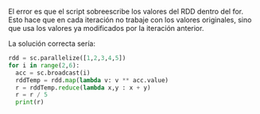 El error es que el script sobreescribe los valores del RDD dentro del for. Esto hace que en cada iteración no trabaje con los valores originales, sino que usa los valores ya modificados por la iteración anterior.

La solución correcta sería:
```python
rdd = sc.parallelize([1,2,3,4,5])
for i in range(2,6):
  acc = sc.broadcast(i)
  rddTemp = rdd.map(lambda v: v ** acc.value)
  r = rddTemp.reduce(lambda x,y : x + y)
  r = r / 5
  print(r)
```